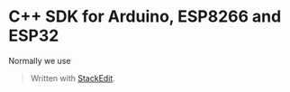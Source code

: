 
# C++ SDK for Arduino, ESP8266 and ESP32

Normally we use 
> Written with [StackEdit](https://stackedit.io/).
<!--stackedit_data:
eyJoaXN0b3J5IjpbNzQ5MTkxMTQwXX0=
-->